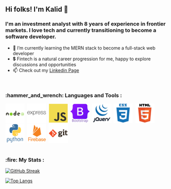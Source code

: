 <div id="header" align="left">
 <h2>Hi folks! I'm Kalid 👋</h2>
<h3>I'm an investment analyst with 8 years of experience in frontier markets. I love tech and currently transitioning to become a software developer. </h3>
</div>

- 🌱 I’m currently learning the MERN stack to become a full-stack web developer
- 💲 Fintech is a natural career progression for me, happy to explore discussions and opportunities
- 📫 Check out my <a href="https://www.linkedin.com/in/kalidjamie/">Linkedin Page</a>

<br/>
<h3>:hammer_and_wrench: Languages and Tools : </h3>
<div>
  <img src="https://github.com/devicons/devicon/blob/master/icons/nodejs/nodejs-original-wordmark.svg" title="NodeJS" alt="NodeJS" width="60" height="60"/>&nbsp;
  <img src="https://github.com/devicons/devicon/blob/master/icons/express/express-original-wordmark.svg" title="Express" alt="Express" width="60" height="60"/>&nbsp;
  <img src="https://github.com/devicons/devicon/blob/master/icons/javascript/javascript-original.svg" title="JavaScript" alt="JavaScript" width="60" height=60"/>&nbsp;
  <img src="https://github.com/devicons/devicon/blob/master/icons/bootstrap/bootstrap-original-wordmark.svg" title="Bootstrap" alt="Bootstrap" width="60" height="60"/>&nbsp;
  <img src="https://github.com/devicons/devicon/blob/master/icons/jquery/jquery-original-wordmark.svg" title="jQuery" alt="jQuery" width="60" height="60"/>&nbsp;
  <img src="https://github.com/devicons/devicon/blob/master/icons/css3/css3-plain-wordmark.svg"  title="CSS3" alt="CSS" width="60" height="60"/>&nbsp;
  <img src="https://github.com/devicons/devicon/blob/master/icons/html5/html5-original-wordmark.svg" title="HTML5" alt="HTML" width="60" height="60"/>&nbsp;
  <img src="https://github.com/devicons/devicon/blob/master/icons/python/python-original-wordmark.svg" title="Firebase" alt="Firebase" width="60" height="60"/>&nbsp;
  <img src="https://github.com/devicons/devicon/blob/master/icons/firebase/firebase-plain-wordmark.svg" title="Firebase" alt="Firebase" width="60" height="60"/>&nbsp;
  <img src="https://github.com/devicons/devicon/blob/master/icons/git/git-original-wordmark.svg" title="Git" **alt="Git" width="60" height="60"/>
</div>

<br/>
<h3>:fire: My Stats : </h3>

<a href="https://git.io/streak-stats"><img src="https://github-readme-streak-stats.herokuapp.com?user=kalidjamie21&theme=radical" alt="GitHub Streak" /></a>

[![Top Langs](https://github-readme-stats.vercel.app/api/top-langs/?username=kalidjamie21&theme=radical)](https://github.com/anuraghazra/github-readme-stats)
